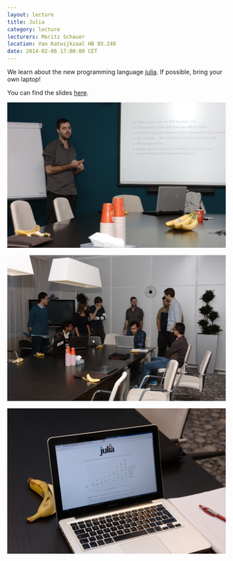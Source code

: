 ```yaml
---
layout: lecture
title: Julia
category: lecture
lecturers: Moritz Schauer
location: Van Katwijkzaal HB 03.240
date: 2014-02-06 17:00:00 CET
---
```


We learn about the new programming language [julia]. If possible, bring your own laptop!

You can find the slides [here](/presentations/julia/folien.pdf).

[julia]: http://julialang.org

![photo of presentation](/images/2014-02-06-Julia/0001.jpg)

![photo of presentation](/images/2014-02-06-Julia/0002.jpg)

![photo of presentation](/images/2014-02-06-Julia/0003.jpg)
